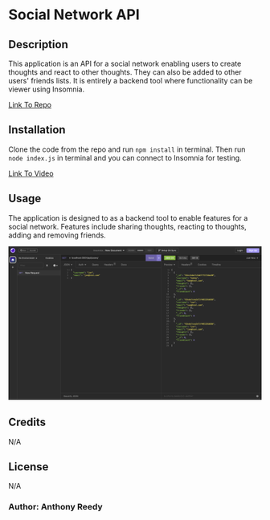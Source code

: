 # Social Network API

## Description

This application is an API for a social network enabling users to create thoughts and react to other thoughts. They can also be added to other users' friends lists. It is entirely a backend tool where functionality can be viewer using Insomnia.

[Link To Repo](https://github.com/asreedy82/social-network-api)

## Installation

Clone the code from the repo and run `npm install` in terminal. Then run `node index.js` in terminal and you can connect to Insomnia for testing.

[Link To Video]()

## Usage

The application is designed to as a backend tool to enable features for a social network. Features include sharing thoughts, reacting to thoughts, adding and removing friends.

![Screen shot of GET for all users in Insomnia](public/assets/social-network-api-ss.png)

## Credits

N/A

## License

N/A

### Author: Anthony Reedy